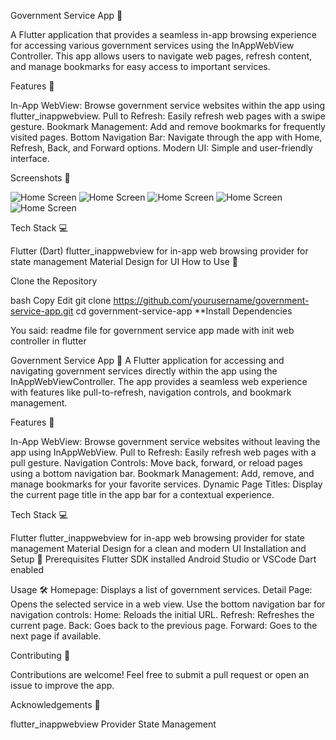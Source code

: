 Government Service App 📲

A Flutter application that provides a seamless in-app browsing experience for accessing various government services using the InAppWebView Controller. This app allows users to navigate web pages, refresh content, and manage bookmarks for easy access to important services.

Features 🚀

In-App WebView: Browse government service websites within the app using flutter_inappwebview.
Pull to Refresh: Easily refresh web pages with a swipe gesture.
Bookmark Management: Add and remove bookmarks for frequently visited pages.
Bottom Navigation Bar: Navigate through the app with Home, Refresh, Back, and Forward options.
Modern UI: Simple and user-friendly interface.

Screenshots 📸

![Home Screen](screenshot/1.png)
![Home Screen](screenshot/2.png)
![Home Screen](screenshot/3.png)
![Home Screen](screenshot/4.png)
![Home Screen](screenshot/5.png)


Tech Stack 💻

Flutter (Dart)
flutter_inappwebview for in-app web browsing
provider for state management
Material Design for UI
How to Use 🔧

Clone the Repository

bash
Copy
Edit
git clone https://github.com/yourusername/government-service-app.git
cd government-service-app
**Install Dependencies







You said:
readme file for government service app made with init web controller in flutter

Government Service App 📲
A Flutter application for accessing and navigating government services directly within the app using the InAppWebViewController. The app provides a seamless web experience with features like pull-to-refresh, navigation controls, and bookmark management.

Features 🚀

In-App WebView: Browse government service websites without leaving the app using InAppWebView.
Pull to Refresh: Easily refresh web pages with a pull gesture.
Navigation Controls: Move back, forward, or reload pages using a bottom navigation bar.
Bookmark Management: Add, remove, and manage bookmarks for your favorite services.
Dynamic Page Titles: Display the current page title in the app bar for a contextual experience.

Tech Stack 💻

Flutter
flutter_inappwebview for in-app web browsing
provider for state management
Material Design for a clean and modern UI
Installation and Setup 🔧
Prerequisites
Flutter SDK installed
Android Studio or VSCode
Dart enabled

Usage 🛠️
Homepage: Displays a list of government services.
Detail Page: Opens the selected service in a web view. Use the bottom navigation bar for navigation controls:
Home: Reloads the initial URL.
Refresh: Refreshes the current page.
Back: Goes back to the previous page.
Forward: Goes to the next page if available.

Contributing 🤝

Contributions are welcome! Feel free to submit a pull request or open an issue to improve the app.


Acknowledgements 🙏

flutter_inappwebview
Provider State Management
